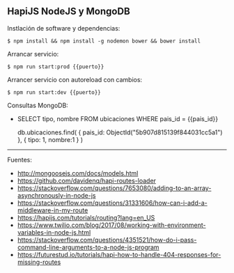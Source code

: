 ## HapiJS NodeJS y MongoDB

Instlación de software y dependencias:

    $ npm install && npm install -g nodemon bower && bower install

Arrancar servicio:

    $ npm run start:prod {{puerto}}

Arrancer servicio con autoreload con cambios:

    $ npm run start:dev {{puerto}}

Consultas MongoDB:

+ SELECT tipo, nombre FROM ubicaciones WHERE pais_id = {{pais_id}} 

    db.ubicaciones.find(
      {
        pais_id: ObjectId("5b907d815139f844031cc5a1")
      },
      {
        tipo: 1,
        nombre:1
      }
    )

---

Fuentes:

+ http://mongoosejs.com/docs/models.html
+ https://github.com/davidenq/hapi-routes-loader
+ https://stackoverflow.com/questions/7653080/adding-to-an-array-asynchronously-in-node-js
+ https://stackoverflow.com/questions/31331606/how-can-i-add-a-middleware-in-my-route
+ https://hapijs.com/tutorials/routing?lang=en_US
+ https://www.twilio.com/blog/2017/08/working-with-environment-variables-in-node-js.html
+ https://stackoverflow.com/questions/4351521/how-do-i-pass-command-line-arguments-to-a-node-js-program
+ https://futurestud.io/tutorials/hapi-how-to-handle-404-responses-for-missing-routes
